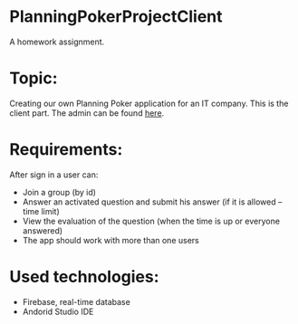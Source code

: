 # PlanningPokerProjectClient

A homework assignment.

# Topic: 
Creating our own Planning Poker application for an IT company. This is the client part. The admin can be found [here](https://github.com/naghim/PlanningPokerProject).

# Requirements:

After sign in a user can:
* Join a group (by id) 
* Answer an activated question and submit his answer (if it is allowed – time limit) 
* View the evaluation of the question (when the time is up or everyone answered) 
* The app should work with more than one users 

# Used technologies:
* Firebase, real-time database
* Andorid Studio IDE
